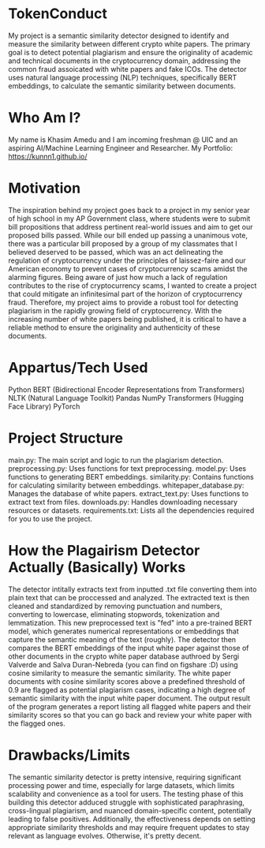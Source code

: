 # TokenConduct
My  project is a semantic similarity detector designed to identify and measure the similarity between different crypto white papers. The primary goal is to detect potential plagiarism and ensure the originality of academic and technical documents in the cryptocurrency domain, addressing the common fraud assoicated with white papers and fake ICOs. The detector uses natural language processing (NLP) techniques, specifically BERT embeddings, to calculate the semantic similarity between documents.
# Who Am I?
My name is Khasim Amedu and I am incoming freshman @ UIC and an aspiring AI/Machine Learning Engineer and Researcher. My Portfolio: https://kunnn1.github.io/
# Motivation
The inspiration behind my project goes back to a project in my senior year of high school in my AP Government class, where students were to submit bill propositions that address pertinent real-world issues and aim to get our proposed bills passed. While our bill ended up passing a unanimous vote, there was a particular bill proposed by a group of my classmates that I believed deserved to be passed, which was an act delineating the regulation of cryptocurrency under the principles of laissez-faire and our American economy to prevent cases of cryptocurrency scams amidst the alarming figures. Being aware of just how much a lack of regulation contributes to the rise of cryptocurrency scams, I wanted to create a project that could mitigate an infinitesimal part of the horizon of cryptocurrency fraud. Therefore, my project aims to provide a robust tool for detecting plagiarism in the rapidly growing field of cryptocurrency. With the increasing number of white papers being published, it is critical to have a reliable method to ensure the originality and authenticity of these documents.
# Appartus/Tech Used
Python
BERT (Bidirectional Encoder Representations from Transformers)
NLTK (Natural Language Toolkit)
Pandas
NumPy
Transformers (Hugging Face Library)
PyTorch
# Project Structure
main.py: The main script and logic to run the plagiarism detection.
preprocessing.py: Uses functions for text preprocessing.
model.py: Uses functions to generating BERT embeddings.
similarity.py: Contains functions for calculating similarity between embeddings.
whitepaper_database.py: Manages the database of white papers.
extract_text.py: Uses functions to extract text from files.
downloads.py: Handles downloading necessary resources or datasets.
requirements.txt: Lists all the dependencies required for you to use the project. 
# How the Plagairism Detector Actually (Basically) Works
The detector intitally extracts text from inputted .txt file converting them into plain text that can be proccessed and analyzed. The extracted text is then cleaned and standardized by removing punctuation and numbers, converting to lowercase, eliminating stopwords, tokenization and lemmatization. This new preprocessed text is "fed" into a pre-trained BERT model, which generates numerical representations or embeddings that capture the semantic meaning of the text (roughly). The detector then compares the BERT embeddings of the input white paper against those of other documents in the crypto white paper database authroed by Sergi Valverde and Salva Duran-Nebreda (you can find on figshare :D) using cosine similarity to measure the semantic similarity. The white paper documents with cosine similarity scores above a predefined threshold of 0.9 are flagged as potential plagiarism cases, indicating a high degree of semantic similarity with the input white paper document. The output result of the program generates a report listing all flagged white papers and their similarity scores so that you can go back and review your white paper with the flagged ones.
# Drawbacks/Limits
The semantic similarity detector is pretty intensive, requiring significant processing power and time, especially for large datasets, which limits scalability and convenience as a tool for users. The testing phase of this building this detector adduced struggle with sophisticated paraphrasing, cross-lingual plagiarism, and nuanced domain-specific content, potentially leading to false positives. Additionally, the effectiveness depends on setting appropriate similarity thresholds and may require frequent updates to stay relevant as language evolves. Otherwise, it's pretty decent. 
